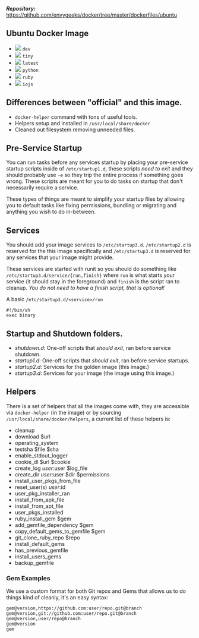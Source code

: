 ***Repository:*** https://github.com/envygeeks/docker/tree/master/dockerfiles/ubuntu

## Ubuntu Docker Image

* [![](https://badge.imagelayers.io/envygeeks/ubuntu:dev.svg)][dev] `dev`
* [![](https://badge.imagelayers.io/envygeeks/ubuntu:tiny.svg)][tiny] `tiny`
* [![](https://badge.imagelayers.io/envygeeks/ubuntu:latest.svg)][latest] `latest`
* [![](https://badge.imagelayers.io/envygeeks/ubuntu:python.svg)][python] `python`
* [![](https://badge.imagelayers.io/envygeeks/ubuntu:ruby.svg)][ruby] `ruby`
* [![](https://badge.imagelayers.io/envygeeks/ubuntu:iojs.svg)][iojs] `iojs`

[ruby]:   https://imagelayers.io?images=envygeeks/ubuntu:ruby
[tiny]:   https://imagelayers.io?images=envygeeks/ubuntu:tiny
[latest]: https://imagelayers.io?images=envygeeks/ubuntu:tiny
[python]: https://imagelayers.io?images=envygeeks/ubuntu:python
[dev]:    https://imagelayers.io?images=envygeeks/ubuntu:dev
[iojs]:   https://imagelayers.io?images=envygeeks/ubuntu:iojs

## Differences between "official" and this image.

* `docker-helper` command with tons of useful tools.
* Helpers setup and installed in `/usr/local/share/docker`
* Cleaned out filesystem removing unneeded files.

## Pre-Service Startup

You can run tasks before any services startup by placing your pre-service
startup scripts inside of `/etc/startup1.d`, these scripts *need to exit* and
they should probably use `-e` so they trip the entire process if something goes
wrong.  These scripts are meant for you to do tasks on startup that don't
necessarily require a service.

These types of things are meant to simplify your startup files by allowing you
to default tasks like fixing permissions, bundling or migrating and anything you
wish to do in-between.

## Services

You should add your image services to `/etc/startup3.d`.  `/etc/startup2.d` is
reserved for the this image specifically and `/etc/startup3.d` is reserved for
any services that your image might provide.

These services are started with runit so you should do something like
`/etc/startup3.d/service/{run,finish}` where `run` is what starts your service
(it should stay in the foreground) and `finish` is the script ran to cleanup.
*You do not need to have a finish script, that is optional!*

A basic `/etc/startup3.d/<service>/run`

```shell
#!/bin/sh
exec binary
```

## Startup and Shutdown folders.

* *shutdown.d*: One-off scripts that *should exit*, ran before service shutdown.
* *startup1.d*: One-off scripts that *should exit*, ran before service startups.
* *startup2.d*: Services for the golden image (this image.)
* *startup3.d*: Services for your image (the image using this image.)

## Helpers

There is a set of helpers that all the images come with, they are accessible via
`docker-helper` (in the image) or by sourcing `/usr/local/share/docker/helpers`,
a current list of these helpers is:

* cleanup
* download $url
* operating_system
* testsha $file $sha
* enable_stdout_logger
* cookie_dl $url $cookie
* create_log $user:$user $log_file
* create_dir $user:$user $dir $permissions
* install_user_pkgs_from_file
* reset_user(s) $user:$id
* user_pkg_installer_ran
* install_from_apk_file
* install_from_apt_file
* user_pkgs_installed
* ruby_install_gem $gem
* add_gemfile_dependency $gem
* copy_default_gems_to_gemfile $gem
* git_clone_ruby_repo $repo
* install_default_gems
* has_previous_gemfile
* install_users_gems
* backup_gemfile

### Gem Examples

We use a custom format for both Git repos and Gems that allows us to do things
kind of cleanly, it's an easy syntax:

```
gem@version,https://github.com:user/repo.git@branch
gem@version,git://github.com:user/repo.git@branch
gem@version,user/repo@branch
gem@version
gem
```
